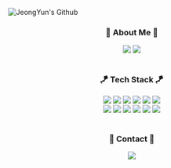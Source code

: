 
![JeongYun's Github](https://capsule-render.vercel.app/api?type=waving&height=200&text=JYun's%20Github!&fontSize=45&fontAlign=80&fontAlignY=40&color=0:5ba0c2,100:8ac963&fontColor=FFFFFF)

<h3 align="center">🌱 About Me 🌱</h3>   
<div align="center">
  <a href="https://blog.naver.com/cathx618"><img src="https://img.shields.io/badge/Blog -12100E?style=flat&link=https://blog.naver.com/cathx618"/></a>
  <a href=""><img src="https://img.shields.io/badge/LinkedIn-0A66C2?style=flat&logo=LinkedIn&logoColor=white"/></a>   
</div>  

<br>


<h3 align="center">🪁 Tech Stack 🪁</h3>   

<div align="center">
  <img src="https://img.shields.io/badge/Python-3766AB?style=flat&logo=Python&logoColor=white"/></a>
  <img src="https://img.shields.io/badge/NumPy-013243?style=flat&logo=NumPy&logoColor=white"/></a>
  <img src="https://img.shields.io/badge/pandas-150458?style=flat&logo=pandas&logoColor=white"/></a>
  <img src="https://img.shields.io/badge/scikitlearn-F7931E?style=flat&logo=scikit-learn&logoColor=white"/></a>
  <img src="https://img.shields.io/badge/PyTorch-EE4C2C?style=flat&logo=PyTorch&logoColor=white"/></a>
  <img src="https://img.shields.io/badge/Selenium-43B02A?style=flat&logo=Selenium&logoColor=white" />
  <br>
  <img src="https://img.shields.io/badge/Docker-2496ED?style=flat&logo=Docker&logoColor=white"/></a>
  <img src="https://img.shields.io/badge/MySQL-4479A1?style=flat&logo=MySQL&logoColor=white"/></a>  
  <img src="https://img.shields.io/badge/HTML5-E34F26?style=flat&logo=HTML5&logoColor=white" />
	<img src="https://img.shields.io/badge/CSS3-1572B6?style=flat&logo=CSS3&logoColor=white" />
	<img src="https://img.shields.io/badge/JavaScript-F7DF1E?style=flat&logo=JavaScript&logoColor=white" />
	<img src="https://img.shields.io/badge/Bootstrap-7952B3?style=flat&logo=Bootstrap&logoColor=white" />
  
  <!--
  <img src="https://img.shields.io/badge/Anaconda-44A833?style=flat&logo=Anaconda&logoColor=white"/></a>
  <img src="https://img.shields.io/badge/Jupyter-F37626?style=flat&logo=Jupyter&logoColor=white"/></a>
  <img src="https://img.shields.io/badge/Google Colab-F9AB00?style=flat&logo=google-colab&logoColor=white"/>
<img src="https://img.shields.io/badge/GitHub-181717?style=flat&logo=GitHub&logoColor=white"/></a>  
  -->

</div>


<br>


<h3 align="center">📩 Contact 📩</h3>
<div align="center">
    <a href="mailto:dy20181480@gmail.com"><img src="https://img.shields.io/badge/Gmail-EA4335?style=flat&logo=Gmail&logoColor=white&link=cathx618@gmail.com"/></a>
